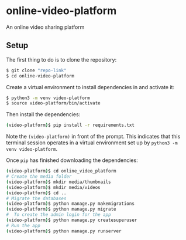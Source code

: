 # online-video-platform
An online video sharing platform

## Setup

The first thing to do is to clone the repository:

```sh
$ git clone "repo-link"
$ cd online-video-platform
```

Create a virtual environment to install dependencies in and activate it:

```sh
$ python3 -m venv video-platform
$ source video-platform/bin/activate
```

Then install the dependencies:

```sh
(video-platform)$ pip install -r requirements.txt
```
Note the `(video-platform)` in front of the prompt. This indicates that this terminal
session operates in a virtual environment set up by `python3 -m venv video-platform`.

Once `pip` has finished downloading the dependencies:
```sh
(video-platform)$ cd online_video_platform
# Create the media folder
(video-platform)$ mkdir media/thumbnails
(video-platform)$ mkdir media/videos
(video-platform)$ cd ..
# Migrate the databases
(video-platform)$ python manage.py makemigrations
(video-platform)$ python manage.py migrate
#  To create the admin login for the app
(video-platform)$ python manage.py createsuperuser
# Run the app
(video-platform)$ python manage.py runserver
```

